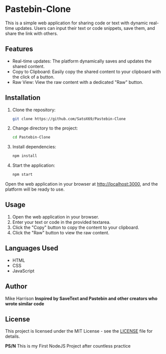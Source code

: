 # Pastebin-Clone

This is a simple web application for sharing code or text with dynamic real-time updates. Users can input their text or code snippets, save them, and share the link with others.

## Features

- Real-time updates: The platform dynamically saves and updates the shared content.
- Copy to Clipboard: Easily copy the shared content to your clipboard with the click of a button.
- Raw View: View the raw content with a dedicated "Raw" button.

## Installation

1. Clone the repository:

   ```bash
   git clone https://github.com/SatoX69/Pastebin-Clone
   ```

2. Change directory to the project:

   ```bash
   cd Pastebin-Clone
   ```

3. Install dependencies:

   ```bash
   npm install
   ```

4. Start the application:

   ```bash
   npm start
   ```

Open the web application in your browser at [http://localhost:3000](http://localhost:3000), and the platform will be ready to use.

## Usage

1. Open the web application in your browser.
2. Enter your text or code in the provided textarea.
3. Click the "Copy" button to copy the content to your clipboard.
4. Click the "Raw" button to view the raw content.

## Languages Used

- HTML
- CSS
- JavaScript

## Author

Mike Harrison
**Inspired by SaveText and Pastebin and other creators who wrote similar code**

## License

This project is licensed under the MIT License - see the [LICENSE](LICENSE) file for details.

**PS/N**
This is my First NodeJS Project after countless practice
